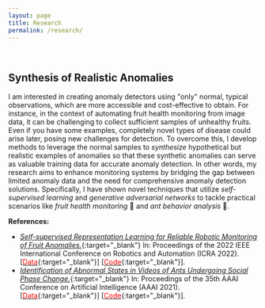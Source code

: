 ```yaml
---
layout: page
title: Research
permalink: /research/
---
```


<!-- My research focuses on designing "sensory" and "motional" behaviors of mobile robots in more "informative" ways for each other. 
In particular, I propose novel *machine learning* approaches to address problems under realistic challenges. 
Several research topics in which I've been directly involved are listed below, but I have a broader interest in improving *autonomy* of *embodied AI systems*. -->

<br />

## Synthesis of Realistic Anomalies 

I am interested in creating anomaly detectors using "only" normal, typical observations, which are more accessible and cost-effective to obtain. For instance, in the context of automating fruit health monitoring from image data, it can be challenging to collect sufficient samples of unhealthy fruits. Even if you have some examples, completely novel types of disease could arise later, posing new challenges for detection.
To overcome this, I develop methods to leverage the normal samples to *synthesize* hypothetical but realistic examples of anomalies so that these synthetic anomalies can serve as valuable training data for accurate anomaly detection.
In other words, my research aims to enhance monitoring systems by bridging the gap between limited anomaly data and the need for comprehensive anomaly detection solutions.
Specifically, I have shown novel techniques that utilize *self-supervised learning* and *generative adversarial networks* to tackle practical scenarios like *fruit health monitoring* 🍓 and *ant behavior analysis* 🐜. 
<!-- Similarly, taking motions for promoting "outlier" states has also been found useful for speeding-up *robotic learning*! -->

**References:**

- [*Self-supervised Representation Learning for
Reliable Robotic Monitoring of Fruit Anomalies.*](https://arxiv.org/abs/2109.10135){:target="_blank"}
In: Proceedings of the 2022 IEEE International Conference on Robotics and Automation (ICRA 2022).
\[[<span style="color:red">Data</span>](https://github.com/ctyeong/Riseholme-2021){:target="_blank"}\]
\[[<span style="color:red">Code</span>](https://github.com/ctyeong/CH-Rand){:target="_blank"}\].
- [*Identification of Abnormal States in Videos of Ants Undergoing Social Phase Change.*](https://ojs.aaai.org/index.php/AAAI/article/view/17794){:target="_blank"}
In: Proceedings of the 35th AAAI Conference on Artificial Intelligence (AAAI 2021).
\[[<span style="color:red">Data</span>](https://github.com/ctyeong/OpticalFlows_HsAnts){:target="_blank"}\]
\[[<span style="color:red">Code</span>](https://github.com/ctyeong/IO-GEN){:target="_blank"}\].
<!-- - [*Automatic Discovery of Motion Patterns that Improve Learning Rate in Communication-Limited Multi-Robot Systems.* ](https://ieeexplore.ieee.org/abstract/document/9235218){:target="_blank"}
In: Proceedings of the 2020 IEEE International Conference on Multisensor Fusion and Integration (MFI 2020). -->

<!-- <br />

## Informative Path Planning

Mobile robots could be a useful instrument to regularly monitor an area of interest and report any change of a particular spatial phenomenon there, e.g., soil temperature, humidity, or compaction in agricultural applications. However, their paths for sensing must be optimised to navigate only to most "informative" locations for spatial prediction &mdash; instead of planning to visit every grid cell  &mdash; due to limited resources, such as battery life🔋 and mission time⏰. *Gaussian Process Regression* has been widely used in literature since it enables 1) information-theoretic evaluation of candidate locations and 2) online learning as a new measurement is acquired. My interest lies in integrating such traditional methods with more modern *deep learning* algorithms to better optimise the robotic sampling paths. 

**References:**

- [*Adaptive Selection of Informative Path Planning Strategies via
Reinforcement Learning.*](https://ieeexplore.ieee.org/document/9568796){:target="_blank"}
In: Proceedings of the 10th European Conference on Mobile Robots (ECMR 2021).

<br />

## Multi-robot Coordination via Teammate Modeling

A team of robots could do much more than a single robot could. For strategic team maneuvers, *communication* is the key feature for them. What would then be the best way of communication? You can imagine explicit signals of particular messages, but we, as humans, often use "implicit"  communication by, for example, showing some simple gesture👋 with the hope that our co-worker understands what we actually meant by it. For enabling such communication, I've worked on robotic algorithms to model the "mapping" from some *indirect* *observations* to *actual* *motions* of teammates so that individuals after learning could take complementary actions to others'. As an application, I've introduced so-called *Remote Teammate Localization (ReTLo)* problem, in which a robot is to infer poses of distant teammates only from observations of a nearby robot to proactively maneuver for the team. 

**References:**

- [*Learning Local Behavioral Sequences to Better Infer Non-local Properties in Real Multi-robot Systems.*](https://ieeexplore.ieee.org/document/9196728){:target="_blank"} 
In: Proceedings of the 2020 IEEE International Conference on Robotics and Automation (ICRA 2020). 
\[[<span style="color:red">Data</span>](https://github.com/ctyeong/ReTLo){:target="_blank"}\].
- [*Automatic Discovery of Motion Patterns that Improve Learning Rate in Communication-Limited Multi-Robot Systems.* ](https://ieeexplore.ieee.org/abstract/document/9235218){:target="_blank"}
In: Proceedings of the 2020 IEEE International Conference on Multisensor Fusion and Integration (MFI 2020).
- [*Automated Synthesis of Scalable Algorithms for Inferring Non-Local Properties to Assist in Multi-Robot Teaming.*](https://ieeexplore.ieee.org/document/8256320){:target="_blank"} 
In: Proceedings of the 2017 IEEE International Conference on Automation Science and Engineering (CASE 2017).  -->